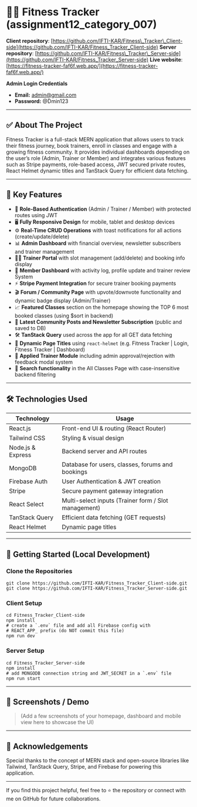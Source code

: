 

# 🏋️‍♂️ Fitness Tracker (assignment12\_category\_007)

**Client repository**: [https://github.com/IFTI-KAR/Fitness\_Tracker\_Client-side](https://github.com/IFTI-KAR/Fitness_Tracker_Client-side)
**Server repository**: [https://github.com/IFTI-KAR/Fitness\_Tracker\_Server-side](https://github.com/IFTI-KAR/Fitness_Tracker_Server-side)
**Live website**: [https://fitness-tracker-faf6f.web.app/](https://fitness-tracker-faf6f.web.app/)

**Admin Login Credentials**

* **Email:** [admin@gmail.com](mailto:admin@gmail.com)
* **Password:** @Dmin123

---

## ✅ About The Project

Fitness Tracker is a full-stack MERN application that allows users to track their fitness journey, book trainers, enroll in classes and engage with a growing fitness community. It provides individual dashboards depending on the user’s role (Admin, Trainer or Member) and integrates various features such as Stripe payments, role-based access, JWT secured private routes, React Helmet dynamic titles and TanStack Query for efficient data fetching.

---

## 🌟 Key Features

* 🔐 **Role-Based Authentication** (Admin / Trainer / Member) with protected routes using JWT
* 🖥️ **Fully Responsive Design** for mobile, tablet and desktop devices
* ⚙️ **Real-Time CRUD Operations** with toast notifications for all actions (create/update/delete)
* 📊 **Admin Dashboard** with financial overview, newsletter subscribers and trainer management
* 🧑‍🏫 **Trainer Portal** with slot management (add/delete) and booking info display
* 👥 **Member Dashboard** with activity log, profile update and trainer review System
* ⚡ **Stripe Payment Integration** for secure trainer booking payments
* 🎬 **Forum / Community Page** with upvote/downvote functionality and dynamic badge display (Admin/Trainer)
* 📈 **Featured Classes** section on the homepage showing the TOP 6 most booked classes (using \$sort in backend)
* 📰 **Latest Community Posts and Newsletter Subscription** (public and saved to DB)
* 🛠️ **TanStack Query** used across the app for all GET data fetching
* 🧢 **Dynamic Page Titles** using `react-helmet` (e.g. Fitness Tracker | Login, Fitness Tracker | Dashboard)
* 📨 **Applied Trainer Module** including admin approval/rejection with feedback modal system
* 🔎 **Search functionality** in the All Classes Page with case-insensitive backend filtering

---

## 🛠️ Technologies Used

| Technology        | Usage                                                |
| ----------------- | ---------------------------------------------------- |
| React.js          | Front-end UI & routing (React Router)                |
| Tailwind CSS      | Styling & visual design                              |
| Node.js & Express | Backend server and API routes                        |
| MongoDB           | Database for users, classes, forums and bookings     |
| Firebase Auth     | User Authentication & JWT creation                   |
| Stripe            | Secure payment gateway integration                   |
| React Select      | Multi-select inputs (Trainer form / Slot management) |
| TanStack Query    | Efficient data fetching (GET requests)               |
| React Helmet      | Dynamic page titles                                  |

---

## 🚀 Getting Started (Local Development)

### Clone the Repositories

```
git clone https://github.com/IFTI-KAR/Fitness_Tracker_Client-side.git
git clone https://github.com/IFTI-KAR/Fitness_Tracker_Server-side.git
```

### Client Setup

```
cd Fitness_Tracker_Client-side
npm install
# create a `.env` file and add all Firebase config with
# REACT_APP_ prefix (do NOT commit this file)
npm run dev
```

### Server Setup

```
cd Fitness_Tracker_Server-side
npm install
# add MONGODB connection string and JWT_SECRET in a `.env` file
npm run start
```

---

## 📸 Screenshots / Demo

> (Add a few screenshots of your homepage, dashboard and mobile view here to showcase the UI)

---

## 🙌 Acknowledgements

Special thanks to the concept of MERN stack and open-source libraries like Tailwind, TanStack Query, Stripe, and Firebase for powering this application.

---

If you find this project helpful, feel free to ⭐ the repository or connect with me on GitHub for future collaborations.

